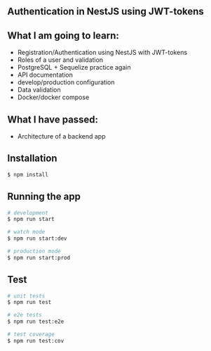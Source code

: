 
## Authentication in NestJS using JWT-tokens

## What I am going to learn:
 - Registration/Authentication using NestJS with JWT-tokens
 - Roles of a user and validation
 - PostgreSQL + Sequelize practice again
 - API documentation
 - develop/production configuration
 - Data validation
 - Docker/docker compose

## What I have passed: 
 - Architecture of a backend app

## Installation

```bash
$ npm install
```

## Running the app

```bash
# development
$ npm run start

# watch mode
$ npm run start:dev

# production mode
$ npm run start:prod
```

## Test

```bash
# unit tests
$ npm run test

# e2e tests
$ npm run test:e2e

# test coverage
$ npm run test:cov
```

